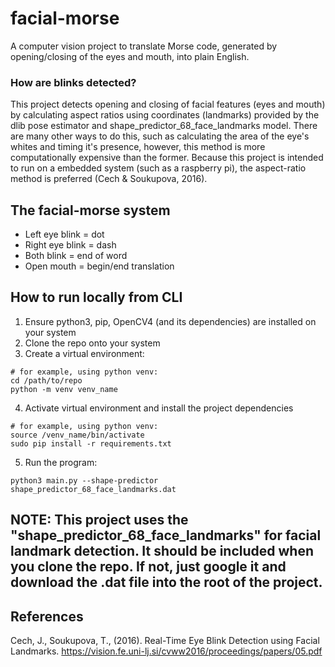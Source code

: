 # facial-morse
A computer vision project to translate Morse code, generated by opening/closing of the eyes and mouth, into plain English.

### How are blinks detected?
This project detects opening and closing of facial features (eyes and mouth) by calculating aspect ratios using coordinates (landmarks) provided by the dlib pose estimator and shape_predictor_68_face_landmarks model. 
There are many other ways to do this, such as calculating the area of the eye's whites and timing it's presence, however,
this method is more computationally expensive than the former. Because this project is intended to run on a embedded system (such as a raspberry pi),
the aspect-ratio method is preferred (Cech & Soukupova, 2016).

## The facial-morse system
- Left eye blink = dot
- Right eye blink = dash
- Both blink = end of word
- Open mouth = begin/end translation

## How to run locally from CLI
1) Ensure python3, pip, OpenCV4 (and its dependencies) are installed on your system
2) Clone the repo onto your system
3) Create a virtual environment:
```commandline
# for example, using python venv:
cd /path/to/repo
python -m venv venv_name
```
4) Activate virtual environment and install the project dependencies
```commandline
# for example, using python venv:
source /venv_name/bin/activate
sudo pip install -r requirements.txt
```
5) Run the program:
```commandline
python3 main.py --shape-predictor shape_predictor_68_face_landmarks.dat
```
NOTE: This project uses the "shape_predictor_68_face_landmarks" for facial landmark detection. 
It should be included when you clone the repo. If not, just google it and download the .dat 
file into the root of the project.
---
## References
Cech, J., Soukupova, T., (2016). Real-Time Eye Blink Detection using Facial Landmarks. https://vision.fe.uni-lj.si/cvww2016/proceedings/papers/05.pdf